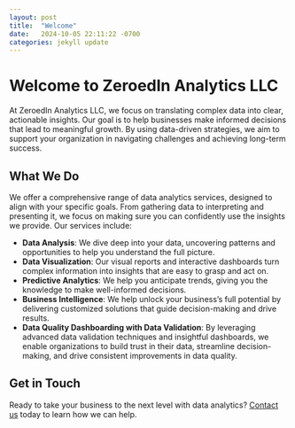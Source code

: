 ```yaml
---
layout: post
title:  "Welcome"
date:   2024-10-05 22:11:22 -0700
categories: jekyll update
---
```


# Welcome to ZeroedIn Analytics LLC

At ZeroedIn Analytics LLC, we focus on translating complex data into clear, actionable insights. Our goal is to help businesses make informed decisions that lead to meaningful growth. By using data-driven strategies, we aim to support your organization in navigating challenges and achieving long-term success.

## What We Do

We offer a comprehensive range of data analytics services, designed to align with your specific goals. From gathering data to interpreting and presenting it, we focus on making sure you can confidently use the insights we provide. Our services include:

- **Data Analysis**: We dive deep into your data, uncovering patterns and opportunities to help you understand the full picture.
- **Data Visualization**: Our visual reports and interactive dashboards turn complex information into insights that are easy to grasp and act on.
- **Predictive Analytics**: We help you anticipate trends, giving you the knowledge to make well-informed decisions.
- **Business Intelligence**: We help unlock your business’s full potential by delivering customized solutions that guide decision-making and drive results.
- **Data Quality Dashboarding with Data Validation**: By leveraging advanced data validation techniques and insightful dashboards, we enable organizations to build trust in their data, streamline decision-making, and drive consistent improvements in data quality. 


## Get in Touch

Ready to take your business to the next level with data analytics? [Contact us](mailto:info@yourcompany.com) today to learn how we can help.
